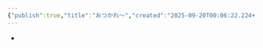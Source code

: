 ```yaml
---
{"publish":true,"title":"おつかれ～","created":"2025-09-20T00:06:22.224+02:00","modified":"2025-09-20T01:41:36.772+02:00","published":"2025-09-20T01:41:36.772+02:00","cssclasses":""}
---
```


-